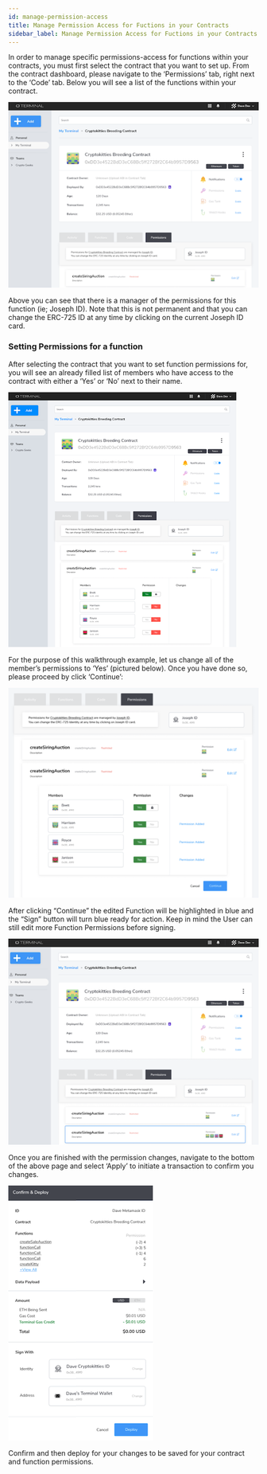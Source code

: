 ```yaml
---
id: manage-permission-access
title: Manage Permission Access for Fuctions in your Contracts
sidebar_label: Manage Permission Access for Fuctions in your Contracts
---
```


In order to manage specific permissions-access for functions within your contracts, you must first select the contract that you want to set up. From the contract dashboard, please navigate to the ‘Permissions’ tab, right next to the ‘Code’ tab. Below you will see a list of the functions within your contract. 

  ![login](assets/images/dAppTool/dAppToolc1.png)

Above you can see that there is a manager of the permissions for this function (ie; Joseph ID). Note that this is not permanent and that you can change the ERC-725 ID at any time by clicking on the current Joseph ID card. 

### Setting Permissions for a function

After selecting the contract that you want to set function permissions for, you will see an already filled list of members who have access to the contract with either a ‘Yes’ or ‘No’ next to their name. 

  ![login](assets/images/dAppTool/dAppToolc2.png)

  For the purpose of this walkthrough example, let us change all of the member’s permissions to ‘Yes’ (pictured below). Once you have done so, please proceed by click ‘Continue’: 


  ![login](assets/images/dAppTool/dAppToolc3.png)


After clicking “Continue” the edited Function will be highlighted in blue and the “Sign” button will turn blue ready for action. Keep in mind the User can still edit more Function Permissions before signing.

  ![login](assets/images/dAppTool/dAppToolc4.png)

  Once you are finished with the permission changes, navigate to the bottom of the above page and select ‘Apply’ to initiate a transaction to confirm you changes. 

  ![login](assets/images/dAppTool/dAppToolc5.png)


  Confirm and then deploy for your changes to be saved for your contract and function permissions. 


